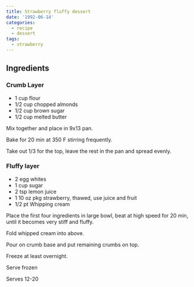 ```yaml
---
title: Strawberry fluffy dessert
date: '1992-06-14'
categories:
  - recipe
  - dessert
tags:
  - strawberry
---
```


## Ingredients

### Crumb Layer

* 1 cup flour
* 1/2 cup chopped almonds
* 1/2 cup brown sugar
* 1/2 cup melted butter

Mix together and place in 9x13 pan.

Bake for 20 min at 350 F stirring frequently.

Take out 1/3 for the top, leave the rest in the pan and spread evenly.

### Fluffy layer

* 2 egg whites
* 1 cup sugar
* 2 tsp lemon juice
* 1 10 oz pkg strawberry, thawed, use juice and fruit
* 1/2 pt Whipping cream

Place the first four ingredients in large bowl, beat at high speed
for 20 min, until it becomes very stiff and fluffy.

Fold whipped cream into above.

Pour on crumb base and put remaining crumbs on top.

Freeze at least overnight.

Serve frozen

Serves 12-20
